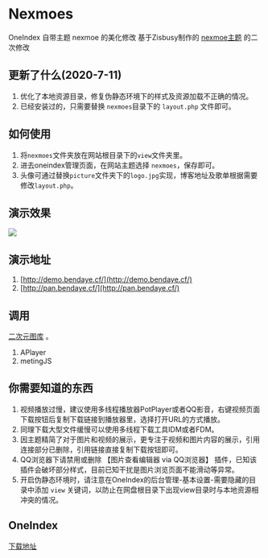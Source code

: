 # Nexmoes
OneIndex 自带主题 nexmoe 的美化修改 基于Zisbusy制作的 [nexmoe主题](https://github.com/Zisbusy/OneIndex-theme) 的二次修改

## 更新了什么(2020-7-11)

1. 优化了本地资源目录，修复伪静态环境下的样式及资源加载不正确的情况。
2. 已经安装过的，只需要替换 `nexmoes`目录下的 `layout.php` 文件即可。

## 如何使用

1. 将`nexmoes`文件夹放在网站根目录下的`view`文件夹里。
2. 进去oneindex管理页面，在网站主题选择 `nexmoes`，保存即可。
3. 头像可通过替换`picture`文件夹下的`logo.jpg`实现，博客地址及歌单根据需要修改`layout.php`。

## 演示效果
![](https://s1.ax1x.com/2020/04/07/G2dci8.png)

## 演示地址
1. [http://demo.bendaye.cf/](http://demo.bendaye.cf/)
2. [http://pan.bendaye.cf/](http://pan.bendaye.cf/)

## 调用
 [二次元图库](http://api.mtyqx.cn/) 。
 1. APlayer
 2. metingJS

## 你需要知道的东西
1. 视频播放过慢，建议使用多线程播放器PotPlayer或者QQ影音，右键视频页面下载按钮后复制下载链接到播放器里，选择打开URL的方式播放。
2. 同理下载大型文件缓慢可以使用多线程下载工具IDM或者FDM。
3. 因主题精简了对于图片和视频的展示，更专注于视频和图片内容的展示，引用连接部分已删除，引用链接直接复制下载按钮即可。
4. QQ浏览器下请禁用或删除 【图片查看编辑器 via QQ浏览器】 插件，已知该插件会破坏部分样式，目前已知干扰是图片浏览页面不能滑动等异常。
5. 开启伪静态环境时，请注意在OneIndex的后台管理-基本设置-需要隐藏的目录中添加 `view` 关键词，以防止在网盘根目录下出现view目录时与本地资源相冲突的情况。

## OneIndex
[下载地址](http://demo.bendaye.cf/?/oneindex-master.zip)